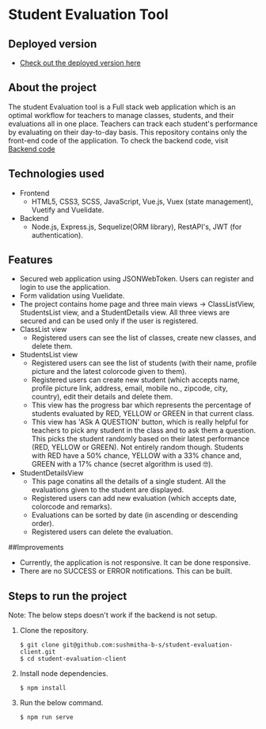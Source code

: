 # Student Evaluation Tool

## Deployed version
- [Check out the deployed version here](#)

## About the project

The student Evaluation tool is a Full stack web application which is an optimal workflow for teachers to manage classes, students, and their evaluations all in one place. Teachers can track each student's performance by evaluating on their day-to-day basis. This repository contains only the front-end code of the application. To check the backend code, visit [Backend code](https://github.com/sushmitha-b-s/student-evaluation-server)

## Technologies used

- Frontend
  - HTML5, CSS3, SCSS, JavaScript, Vue.js, Vuex (state management), Vuetify and Vuelidate.
- Backend
  - Node.js, Express.js, Sequelize(ORM library), RestAPI's, JWT (for authentication).

## Features
- Secured web application using JSONWebToken. Users can register and login to use the application.
- Form validation using Vuelidate.
- The project contains home page and three main views -> ClassListView, StudentsList view, and a StudentDetails view. All three views are secured and can be used only if the user is registered.
- ClassList view
  - Registered users can see the list of classes, create new classes, and delete them.
- StudentsList view
  - Registered users can see the list of students (with their name, profile picture and the latest  colorcode given to them).
  - Registered users can create new student (which accepts name, profile picture link, address, email, mobile no., zipcode, city, country), edit their details and delete them.
  - This view has the progress bar which represents the percentage of students evaluated by RED,  YELLOW or GREEN in that current class.
  - This view has 'ASk A QUESTION' button, which is really helpful for teachers to pick any student  in the class and to ask them a question. This picks the student randomly based on their latest  performance (RED, YELLOW or GREEN). Not entirely random though. Students with RED have a 50%  chance, YELLOW with a 33% chance and, GREEN with a 17% chance (secret algorithm is used 🤓).
- StudentDetailsView
  - This page conatins all the details of a single student. All the evaluations given to the student are displayed.
  - Registered users can add new evaluation (which accepts date, colorcode and remarks).
  - Evaluations can be sorted by date (in ascending or descending order).
  - Registered users can delete the evaluation.

##Improvements
- Currently, the application is not responsive. It can be done responsive.
- There are no SUCCESS or ERROR notifications. This can be built.

## Steps to run the project
Note: The below steps doesn't work if the backend is not setup.

1. Clone the repository.
    ```
    $ git clone git@github.com:sushmitha-b-s/student-evaluation-client.git
    $ cd student-evaluation-client
    ```
2. Install node dependencies.
    ```
    $ npm install
    ```
3. Run the below command.
    ```
    $ npm run serve
    ``` 